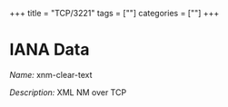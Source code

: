 +++
title = "TCP/3221"
tags = [""]
categories = [""]
+++

# IANA Data

_Name:_ xnm-clear-text

_Description:_ XML NM over TCP

